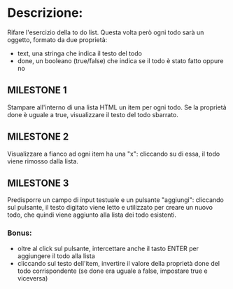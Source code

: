 # Descrizione:
Rifare l'esercizio della to do list. Questa volta però ogni todo sarà un oggetto, formato da due proprietà:
- text, una stringa che indica il testo del todo
- done, un booleano (true/false) che indica se il todo è stato fatto oppure no
## MILESTONE 1
Stampare all'interno di una lista HTML un item per ogni todo. Se la proprietà done è uguale a true, visualizzare il testo del todo sbarrato.
## MILESTONE 2
Visualizzare a fianco ad ogni item ha una "x": cliccando su di essa, il todo viene rimosso dalla lista.
## MILESTONE 3
Predisporre un campo di input testuale e un pulsante "aggiungi": cliccando sul pulsante, il testo digitato viene letto e utilizzato per creare un nuovo todo, che quindi viene aggiunto alla lista dei todo esistenti.
### Bonus:
- oltre al click sul pulsante, intercettare anche il tasto ENTER per aggiungere il todo alla lista
- cliccando sul testo dell'item, invertire il valore della proprietà done del todo corrispondente (se done era uguale a false, impostare true e viceversa)